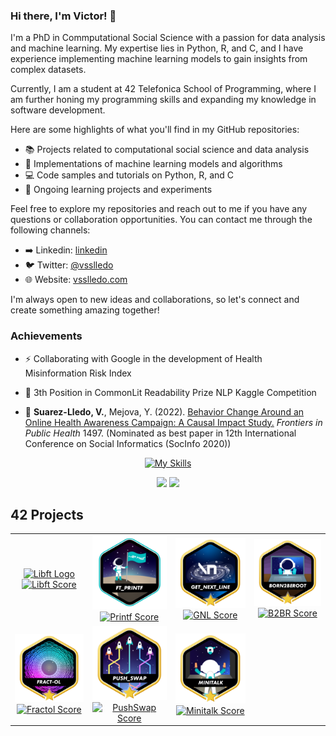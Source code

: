 ### Hi there, I'm Victor! 👋

I'm a PhD in Commputational Social Science with a passion for data analysis and machine learning. My expertise lies in Python, R, and C, and I have experience implementing machine learning models to gain insights from complex datasets.

Currently, I am a student at 42 Telefonica School of Programming, where I am further honing my programming skills and expanding my knowledge in software development.

Here are some highlights of what you'll find in my GitHub repositories:

- 📚 Projects related to computational social science and data analysis
- 🤖 Implementations of machine learning models and algorithms
- 💻 Code samples and tutorials on Python, R, and C
- 🌱 Ongoing learning projects and experiments

Feel free to explore my repositories and reach out to me if you have any questions or collaboration opportunities. You can contact me through the following channels:

- ➡️ Linkedin: [linkedin](www.linkedin.com/in/victor-sanz-suarez-lledo)
- 🐦 Twitter: [@vsslledo](https://twitter.com/vsslledo)
- 🌐 Website: [vsslledo.com](https://vsslledo.com)

I'm always open to new ideas and collaborations, so let's connect and create something amazing together!

### Achievements

 * ⚡ Collaborating with Google in the development of Health Misinformation Risk Index

 * 🥉 3th Position in CommonLit Readability Prize NLP Kaggle Competition 

 * 🚀 **Suarez-Lledo, V.**, Mejova, Y. (2022). [Behavior Change Around an Online Health Awareness Campaign: A Causal Impact Study.](https://doi.org/10.3389/FPUBH.2022.857531) *Frontiers in Public Health* 1497. (Nominated as best paper in 12th International Conference on Social Informatics (SocInfo 2020))

<p align="center">
    <a href="https://github.com/VictorSuarezL/VictorSuarezL">
        <img src="https://skillicons.dev/icons?i=python,r,c,javascript,bash,cmake,git,sklearn,html,css,sqlite,mysql,mongodb,vscode,vim,atom&perline=8" alt="My Skills">
    </a>
</p>

<p align="center">
  <img src="https://github-readme-stats.vercel.app/api/top-langs/?username=VictorSuarezL&layout=compact&theme=dark&hide_border=false" />
  <img src="https://so-stats-kurt-liao.vercel.app/api?user=7654451&cache=true" >
  </a>
</p>


## 42 Projects

<table style="margin: auto;">
    <tr>
       <td style="text-align: center;">
    <a href="https://github.com/VictorSuarezL/42Libft">
        <img src="https://raw.githubusercontent.com/ayogun/42-project-badges/main/badges/libftm.png" alt="Libft Logo">
        <br>
        <img src="https://img.shields.io/badge/Score-125%2F100-brightgreen" alt="Libft Score">
    </a>
</td>

<td style="text-align: center;">
    <a href="https://github.com/VictorSuarezL/42Printf">
        <img src="https://raw.githubusercontent.com/mcombeau/mcombeau/main/42_badges/ft_printfe.png" alt="Printf Logo">
        <br>
        <img src="https://img.shields.io/badge/Score-100%2F100-brightgreen" alt="Printf Score">
    </a>
</td>

<td style="text-align: center;">
    <a href="https://github.com/VictorSuarezL/42GNL">
        <img src="https://raw.githubusercontent.com/mcombeau/mcombeau/main/42_badges/get_next_linem.png" alt="GNL Logo">
        <br>
        <img src="https://img.shields.io/badge/Score-125%2F100-brightgreen" alt="GNL Score">
    </a>
</td>

<td style="text-align: center;">
    <a href="https://github.com/gemartin99/Born2beroot-Tutorial">
        <img src="https://raw.githubusercontent.com/mcombeau/mcombeau/main/42_badges/born2berootm.png" alt="B2BR Logo">
        <br>
        <img src="https://img.shields.io/badge/Score-125%2F100-brightgreen" alt="B2BR Score">
    </a>
</td>
</td>
    </tr>
    <!-- <td style="text-align: center;">
    <a href="https://projects.intra.42.fr/projects/exam-rank-02/projects_users/3450228">
        <img src="https://github.com/VictorSuarezL/Badges/blob/main/surveym%20(5).png?raw=true" alt="Exam Logo">
        <br>
        <img src="https://img.shields.io/badge/Score-100%2F100-brightgreen" alt="Exam Score">
    </a>
    </td> -->
 <td style="text-align: center;">
    <a href="https://github.com/VictorSuarezL/42Fractol">
        <img src="https://raw.githubusercontent.com/mcombeau/mcombeau/main/42_badges/fract-olm.png" alt="Fractol Logo">
        <br>
        <img src="https://img.shields.io/badge/Score-Evaluating-brightgreen" alt="Fractol Score">
    </a>
</td>
 <td style="text-align: center;">
    <a href="https://github.com/VictorSuarezL/42PushSwap">
        <img src="https://raw.githubusercontent.com/mcombeau/mcombeau/main/42_badges/push_swapm.png" alt="PushSwap Logo">
        <br>
        <img src="https://img.shields.io/badge/Score-Evaluating-brightgreen" alt="PushSwap Score">
    </a>
</td>
 <td style="text-align: center;">
    <a href="https://github.com/VictorSuarezL/42Minitalk">
        <img src="https://raw.githubusercontent.com/mcombeau/mcombeau/main/42_badges/minitalkm.png" alt="Minitalk Logo">
        <br>
        <img src="https://img.shields.io/badge/Score-Ongoing-brightgreen" alt="Minitalk Score">
    </a>
</td>
</table>
